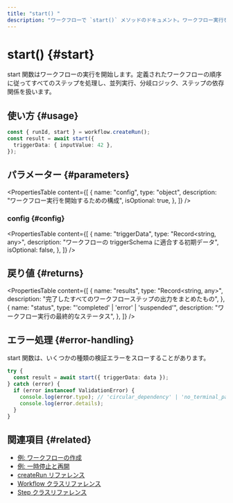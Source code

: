 ```yaml
---
title: "start() "
description: "ワークフローで `start()` メソッドのドキュメント。ワークフロー実行を開始します。"
---
```


# start() \{#start\}

start 関数はワークフローの実行を開始します。定義されたワークフローの順序に従ってすべてのステップを処理し、並列実行、分岐ロジック、ステップの依存関係を扱います。

## 使い方 \{#usage\}

```typescript copy showLineNumbers
const { runId, start } = workflow.createRun();
const result = await start({
  triggerData: { inputValue: 42 },
});
```

## パラメーター \{#parameters\}

<PropertiesTable
  content={[
{
name: "config",
type: "object",
description: "ワークフロー実行を開始するための構成",
isOptional: true,
},
]}
/>

### config \{#config\}

<PropertiesTable
  content={[
{
name: "triggerData",
type: "Record<string, any>",
description: "ワークフローの triggerSchema に適合する初期データ",
isOptional: false,
},
]}
/>

## 戻り値 \{#returns\}

<PropertiesTable
  content={[
{
name: "results",
type: "Record<string, any>",
description: "完了したすべてのワークフローステップの出力をまとめたもの",
},
{
name: "status",
type: "'completed' | 'error' | 'suspended'",
description: "ワークフロー実行の最終的なステータス",
},
]}
/>

## エラー処理 \{#error-handling\}

start 関数は、いくつかの種類の検証エラーをスローすることがあります。

```typescript copy showLineNumbers
try {
  const result = await start({ triggerData: data });
} catch (error) {
  if (error instanceof ValidationError) {
    console.log(error.type); // 'circular_dependency' | 'no_terminal_path' | 'unreachable_step'
    console.log(error.details);
  }
}
```

## 関連項目 \{#related\}

* [例: ワークフローの作成](/docs/examples/workflows_legacy/creating-a-workflow)
* [例: 一時停止と再開](/docs/examples/workflows_legacy/suspend-and-resume)
* [createRun リファレンス](./createRun)
* [Workflow クラスリファレンス](./workflow)
* [Step クラスリファレンス](./step-class)

```
```
